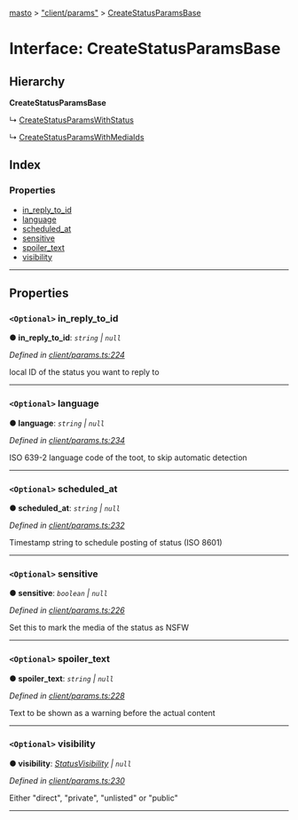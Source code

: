 [masto](../README.md) > ["client/params"](../modules/_client_params_.md) > [CreateStatusParamsBase](../interfaces/_client_params_.createstatusparamsbase.md)

# Interface: CreateStatusParamsBase

## Hierarchy

**CreateStatusParamsBase**

↳  [CreateStatusParamsWithStatus](_client_params_.createstatusparamswithstatus.md)

↳  [CreateStatusParamsWithMediaIds](_client_params_.createstatusparamswithmediaids.md)

## Index

### Properties

* [in_reply_to_id](_client_params_.createstatusparamsbase.md#in_reply_to_id)
* [language](_client_params_.createstatusparamsbase.md#language)
* [scheduled_at](_client_params_.createstatusparamsbase.md#scheduled_at)
* [sensitive](_client_params_.createstatusparamsbase.md#sensitive)
* [spoiler_text](_client_params_.createstatusparamsbase.md#spoiler_text)
* [visibility](_client_params_.createstatusparamsbase.md#visibility)

---

## Properties

<a id="in_reply_to_id"></a>

### `<Optional>` in_reply_to_id

**● in_reply_to_id**: *`string` \| `null`*

*Defined in [client/params.ts:224](https://github.com/neet/masto.js/blob/c1501e9/src/client/params.ts#L224)*

local ID of the status you want to reply to

___
<a id="language"></a>

### `<Optional>` language

**● language**: *`string` \| `null`*

*Defined in [client/params.ts:234](https://github.com/neet/masto.js/blob/c1501e9/src/client/params.ts#L234)*

ISO 639-2 language code of the toot, to skip automatic detection

___
<a id="scheduled_at"></a>

### `<Optional>` scheduled_at

**● scheduled_at**: *`string` \| `null`*

*Defined in [client/params.ts:232](https://github.com/neet/masto.js/blob/c1501e9/src/client/params.ts#L232)*

Timestamp string to schedule posting of status (ISO 8601)

___
<a id="sensitive"></a>

### `<Optional>` sensitive

**● sensitive**: *`boolean` \| `null`*

*Defined in [client/params.ts:226](https://github.com/neet/masto.js/blob/c1501e9/src/client/params.ts#L226)*

Set this to mark the media of the status as NSFW

___
<a id="spoiler_text"></a>

### `<Optional>` spoiler_text

**● spoiler_text**: *`string` \| `null`*

*Defined in [client/params.ts:228](https://github.com/neet/masto.js/blob/c1501e9/src/client/params.ts#L228)*

Text to be shown as a warning before the actual content

___
<a id="visibility"></a>

### `<Optional>` visibility

**● visibility**: *[StatusVisibility](../modules/_entities_status_.md#statusvisibility) \| `null`*

*Defined in [client/params.ts:230](https://github.com/neet/masto.js/blob/c1501e9/src/client/params.ts#L230)*

Either "direct", "private", "unlisted" or "public"

___

